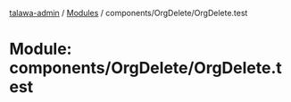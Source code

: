 [talawa-admin](../README.md) / [Modules](../modules.md) / components/OrgDelete/OrgDelete.test

# Module: components/OrgDelete/OrgDelete.test
